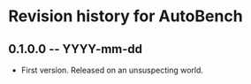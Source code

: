# Revision history for AutoBench

## 0.1.0.0  -- YYYY-mm-dd

* First version. Released on an unsuspecting world.

